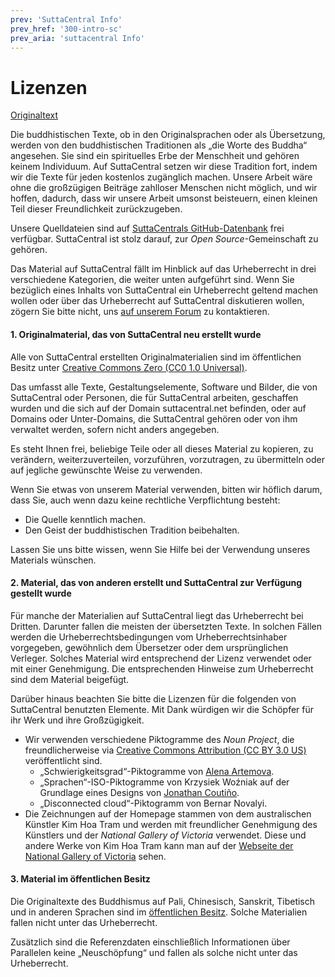 ```yaml
---
prev: 'SuttaCentral Info'
prev_href: '300-intro-sc'
prev_aria: 'suttacentral Info'
---
```

# Lizenzen
<a href="https://suttacentral.net/licensing" target="_blank">Originaltext</a>

Die buddhistischen Texte, ob in den Originalsprachen oder als Übersetzung, werden von den buddhistischen Traditionen als „die Worte des Buddha“ angesehen. Sie sind ein spirituelles Erbe der Menschheit und gehören keinem Individuum. Auf SuttaCentral setzen wir diese Tradition fort, indem wir die Texte für jeden kostenlos zugänglich machen. Unsere Arbeit wäre ohne die großzügigen Beiträge zahlloser Menschen nicht möglich, und wir hoffen, dadurch, dass wir unsere Arbeit umsonst beisteuern, einen kleinen Teil dieser Freundlichkeit zurückzugeben.

Unsere Quelldateien sind auf <a href="https://github.com/suttacentral" target="_blank">SuttaCentrals GitHub-Datenbank</a> frei verfügbar. SuttaCentral ist stolz darauf, zur *Open Source*-Gemeinschaft zu gehören.

Das Material auf SuttaCentral fällt im Hinblick auf das Urheberrecht in drei verschiedene Kategorien, die weiter unten aufgeführt sind. Wenn Sie bezüglich eines Inhalts von SuttaCentral ein Urheberrecht geltend machen wollen oder über das Urheberrecht auf SuttaCentral diskutieren wollen, zögern Sie bitte nicht, uns <a href="https://discourse.suttacentral.net/" target="_blank">auf unserem Forum</a> zu kontaktieren.

#### 1. Originalmaterial, das von SuttaCentral neu erstellt wurde

Alle von SuttaCentral erstellten Originalmaterialien sind im öffentlichen Besitz unter <a href="https://creativecommons.org/publicdomain/zero/1.0/" target="_blank">Creative Commons Zero (CC0 1.0 Universal)</a>.

Das umfasst alle Texte, Gestaltungselemente, Software und Bilder, die von SuttaCentral oder Personen, die für SuttaCentral arbeiten, geschaffen wurden und die sich auf der Domain suttacentral.net befinden, oder auf Domains oder Unter-Domains, die SuttaCentral gehören oder von ihm verwaltet werden, sofern nicht anders angegeben.

Es steht Ihnen frei, beliebige Teile oder all dieses Material zu kopieren, zu verändern, weiterzuverteilen, vorzuführen, vorzutragen, zu übermitteln oder auf jegliche gewünschte Weise zu verwenden.

Wenn Sie etwas von unserem Material verwenden, bitten wir höflich darum, dass Sie, auch wenn dazu keine rechtliche Verpflichtung besteht:

* Die Quelle kenntlich machen.
* Den Geist der buddhistischen Tradition beibehalten.

Lassen Sie uns bitte wissen, wenn Sie Hilfe bei der Verwendung unseres Materials wünschen.

#### 2. Material, das von anderen erstellt und SuttaCentral zur Verfügung gestellt wurde

Für manche der Materialien auf SuttaCentral liegt das Urheberrecht bei Dritten. Darunter fallen die meisten der übersetzten Texte. In solchen Fällen werden die Urheberrechtsbedingungen vom Urheberrechtsinhaber vorgegeben, gewöhnlich dem Übersetzer oder dem ursprünglichen Verleger. Solches Material wird entsprechend der Lizenz verwendet oder mit einer Genehmigung. Die entsprechenden Hinweise zum Urheberrecht sind dem Material beigefügt.

Darüber hinaus beachten Sie bitte die Lizenzen für die folgenden von SuttaCentral benutzten Elemente. Mit Dank würdigen wir die Schöpfer für ihr Werk und ihre Großzügigkeit.

* Wir verwenden verschiedene Piktogramme des *Noun Project*, die freundlicherweise via <a href="https://creativecommons.org/licenses/by/3.0/us/" target="_blank">Creative Commons Attribution (CC BY 3.0 US)</a> veröffentlicht sind.
  * „Schwierigkeitsgrad“-Piktogramme von [Alena Artemova](https://thenounproject.com/iconwar/).
  * „Sprachen“-ISO-Piktogramme von Krzysiek Woźniak auf der Grundlage eines Designs von <a href="https://thenounproject.com/ralts01/" target="_blank">Jonathan Coutiño</a>.
  * „Disconnected cloud“-Piktogramm von Bernar Novalyi.
* Die Zeichnungen auf der Homepage stammen von dem australischen Künstler Kim Hoa Tram und werden mit freundlicher Genehmigung des Künstlers und der *National Gallery of Victoria* verwendet. Diese und andere Werke von Kim Hoa Tram kann man auf der <a href="https://www.ngv.vic.gov.au/explore/collection/artist/11810/" target="_blank">Webseite der National Gallery of Victoria</a> sehen.

#### 3. Material im öffentlichen Besitz

Die Originaltexte des Buddhismus auf Pali, Chinesisch, Sanskrit, Tibetisch und in anderen Sprachen sind im <a href="https://creativecommons.org/publicdomain/mark/1.0/" target="_blank">öffentlichen Besitz</a>. Solche Materialien fallen nicht unter das Urheberrecht.

Zusätzlich sind die Referenzdaten einschließlich Informationen über Parallelen keine „Neuschöpfung“ und fallen als solche nicht unter das Urheberrecht.

